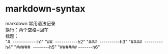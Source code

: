 # markdown-syntax
markdown 常用语法记录  
换行：两个空格+回车  
标题：  
"#  ------------h1"
"##  -----------h2"
"###  ----------h3"
"####  ---------h4"
"#####  --------h5"
"######  -------h6"
